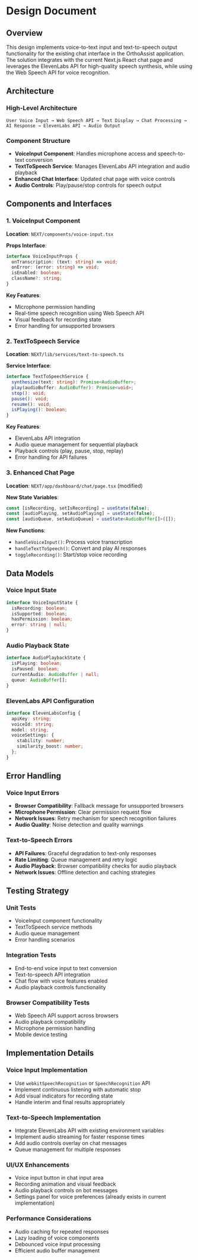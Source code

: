 # Design Document

## Overview

This design implements voice-to-text input and text-to-speech output functionality for the existing chat interface in the OrthoAssist application. The solution integrates with the current Next.js React chat page and leverages the ElevenLabs API for high-quality speech synthesis, while using the Web Speech API for voice recognition.

## Architecture

### High-Level Architecture
```
User Voice Input → Web Speech API → Text Display → Chat Processing → AI Response → ElevenLabs API → Audio Output
```

### Component Structure
- **VoiceInput Component**: Handles microphone access and speech-to-text conversion
- **TextToSpeech Service**: Manages ElevenLabs API integration and audio playback
- **Enhanced Chat Interface**: Updated chat page with voice controls
- **Audio Controls**: Play/pause/stop controls for speech output

## Components and Interfaces

### 1. VoiceInput Component
**Location**: `NEXT/components/voice-input.tsx`

**Props Interface**:
```typescript
interface VoiceInputProps {
  onTranscription: (text: string) => void;
  onError: (error: string) => void;
  isEnabled: boolean;
  className?: string;
}
```

**Key Features**:
- Microphone permission handling
- Real-time speech recognition using Web Speech API
- Visual feedback for recording state
- Error handling for unsupported browsers

### 2. TextToSpeech Service
**Location**: `NEXT/lib/services/text-to-speech.ts`

**Service Interface**:
```typescript
interface TextToSpeechService {
  synthesize(text: string): Promise<AudioBuffer>;
  play(audioBuffer: AudioBuffer): Promise<void>;
  stop(): void;
  pause(): void;
  resume(): void;
  isPlaying(): boolean;
}
```

**Key Features**:
- ElevenLabs API integration
- Audio queue management for sequential playback
- Playback controls (play, pause, stop, replay)
- Error handling for API failures

### 3. Enhanced Chat Page
**Location**: `NEXT/app/dashboard/chat/page.tsx` (modified)

**New State Variables**:
```typescript
const [isRecording, setIsRecording] = useState(false);
const [audioPlaying, setAudioPlaying] = useState(false);
const [audioQueue, setAudioQueue] = useState<AudioBuffer[]>([]);
```

**New Functions**:
- `handleVoiceInput()`: Process voice transcription
- `handleTextToSpeech()`: Convert and play AI responses
- `toggleRecording()`: Start/stop voice recording

## Data Models

### Voice Input State
```typescript
interface VoiceInputState {
  isRecording: boolean;
  isSupported: boolean;
  hasPermission: boolean;
  error: string | null;
}
```

### Audio Playback State
```typescript
interface AudioPlaybackState {
  isPlaying: boolean;
  isPaused: boolean;
  currentAudio: AudioBuffer | null;
  queue: AudioBuffer[];
}
```

### ElevenLabs API Configuration
```typescript
interface ElevenLabsConfig {
  apiKey: string;
  voiceId: string;
  model: string;
  voiceSettings: {
    stability: number;
    similarity_boost: number;
  };
}
```

## Error Handling

### Voice Input Errors
- **Browser Compatibility**: Fallback message for unsupported browsers
- **Microphone Permission**: Clear permission request flow
- **Network Issues**: Retry mechanism for speech recognition failures
- **Audio Quality**: Noise detection and quality warnings

### Text-to-Speech Errors
- **API Failures**: Graceful degradation to text-only responses
- **Rate Limiting**: Queue management and retry logic
- **Audio Playback**: Browser compatibility checks for audio playback
- **Network Issues**: Offline detection and caching strategies

## Testing Strategy

### Unit Tests
- VoiceInput component functionality
- TextToSpeech service methods
- Audio queue management
- Error handling scenarios

### Integration Tests
- End-to-end voice input to text conversion
- Text-to-speech API integration
- Chat flow with voice features enabled
- Audio playback controls functionality

### Browser Compatibility Tests
- Web Speech API support across browsers
- Audio playback compatibility
- Microphone permission handling
- Mobile device testing

## Implementation Details

### Voice Input Implementation
- Use `webkitSpeechRecognition` or `SpeechRecognition` API
- Implement continuous listening with automatic stop
- Add visual indicators for recording state
- Handle interim and final results appropriately

### Text-to-Speech Implementation
- Integrate ElevenLabs API with existing environment variables
- Implement audio streaming for faster response times
- Add audio controls overlay on chat messages
- Queue management for multiple responses

### UI/UX Enhancements
- Voice input button in chat input area
- Recording animation and visual feedback
- Audio playback controls on bot messages
- Settings panel for voice preferences (already exists in current implementation)

### Performance Considerations
- Audio caching for repeated responses
- Lazy loading of voice components
- Debounced voice input processing
- Efficient audio buffer management